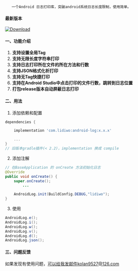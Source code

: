```
   一个Android 日志打印库，突破android系统日志长度限制，使用简单。
```
#### 最新版本
 [ ![Download](https://api.bintray.com/packages/lidiwo/lidiwo/android-log/images/download.svg) ](https://bintray.com/lidiwo/lidiwo/android-log/_latestVersion)

#### 一、功能介绍

1. **支持设置全局Tag**
2. **支持无限长度字符串打印**
3. **支持日志打印所在文件的所在方法和行数**
4. **支持JSON格式化析打印**
5. **支持无Tag快捷打印**
6. **支持在Android Studio中点击打印的文件行数，跳转到日志位置**
7. **打包release版本自动屏蔽日志打印**

#### 二、用法

1. 添加依赖和配置
``` gradle
dependencies {

    implementation 'com.lidiwo:android-log:x.x.x'

    ...
}
// 旧版本gradle插件(< 2.2)，implementation 换成 compile
```

2. 添加注解
``` java
// 在BaseApplication 的 onCreate 方法初始化日志
@Override
public void onCreate() {
    super.onCreate();
        ...

    AndroidLog.init(BuildConfig.DEBUG,"lidiwo");
}
```

3. 使用
``` java
AndroidLog.e();
AndroidLog.i();
AndroidLog.w();
AndroidLog.v();
AndroidLog.d();
AndroidLog.json();
```




#### 三、问题反馈

 如果发现有使用问题，可以给我发邮件kolan9527@126.com

